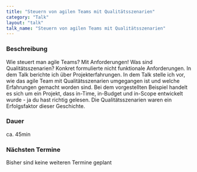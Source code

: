 ```yaml
---
title: "Steuern von agilen Teams mit Qualitätsszenarien"
category: "Talk"
layout: "talk"
talk_name: "Steuern von agilen Teams mit Qualitätsszenarien"
---
```


### Beschreibung

Wie steuert man agile Teams? Mit Anforderungen! Was sind Qualitätsszenarien? Konkret formulierte nicht funktionale Anforderungen. In dem Talk berichte ich über Projekterfahrungen. In dem Talk stelle ich vor, wie das agile Team mit Qualitätsszenarien umgegangen ist und welche Erfahrungen gemacht worden sind. Bei dem vorgestellten Beispiel handelt es sich um ein Projekt, dass in-Time, in-Budget und in-Scope entwickelt wurde - ja du hast richtig gelesen. Die Qualitätsszenarien waren ein Erfolgsfaktor dieser Geschichte.

### Dauer

ca. 45min

### Nächsten Termine

Bisher sind keine weiteren Termine geplant
